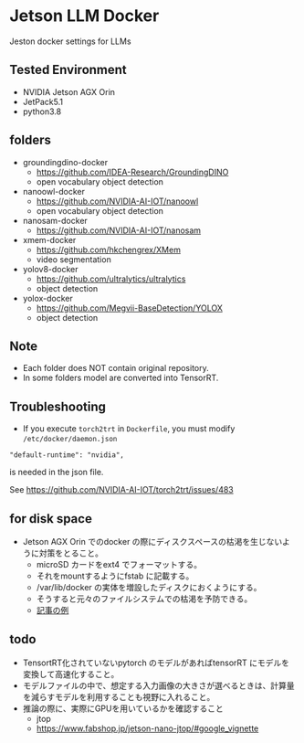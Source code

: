 # Jetson LLM Docker
Jeston docker settings for LLMs

## Tested Environment
- NVIDIA Jetson AGX Orin
- JetPack5.1
- python3.8

## folders
- groundingdino-docker
  - https://github.com/IDEA-Research/GroundingDINO
  - open vocabulary object detection
- nanoowl-docker
  - https://github.com/NVIDIA-AI-IOT/nanoowl
  - open vocabulary object detection
- nanosam-docker
  - https://github.com/NVIDIA-AI-IOT/nanosam
- xmem-docker
  - https://github.com/hkchengrex/XMem
  - video segmentation
- yolov8-docker
  - https://github.com/ultralytics/ultralytics
  - object detection
- yolox-docker
  - https://github.com/Megvii-BaseDetection/YOLOX
  - object detection
## Note
- Each folder does NOT contain original repository. 
- In some folders model are converted into TensorRT.

## Troubleshooting
- If you execute `torch2trt` in `Dockerfile`, you must modify `/etc/docker/daemon.json`
```
"default-runtime": "nvidia",
```
is needed in the json file.

See 
https://github.com/NVIDIA-AI-IOT/torch2trt/issues/483

## for disk space
- Jetson AGX Orin でのdocker の際にディスクスペースの枯渇を生じないように対策をとること。
  - microSD カードをext4 でフォーマットする。
  - それをmountするようにfstab に記載する。
  - /var/lib/docker の実体を増設したディスクにおくようにする。
  - そうすると元々のファイルシステムでの枯渇を予防できる。
  - [記事の例](https://qiita.com/nonbiri15/items/2a6b1fcc1a373e2b084c)

## todo
- TensortRT化されていないpytorch のモデルがあればtensorRT にモデルを変換して高速化すること。
- モデルファイルの中で、想定する入力画像の大きさが選べるときは、計算量を減らすモデルを利用することも視野に入れること。
- 推論の際に、実際にGPUを用いているかを確認すること
  - jtop 
  - https://www.fabshop.jp/jetson-nano-jtop/#google_vignette

